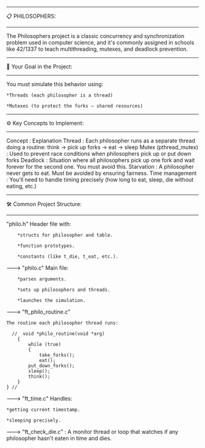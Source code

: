 _______________________________________________
📋 PHILOSOPHERS:
_______________________________________________

The Philosophers project is a classic concurrency and synchronization problem used in computer science, and it's commonly assigned in schools like 42/1337 to teach multithreading, mutexes, and deadlock prevention.

_______________________________________________
🔧 Your Goal in the Project:
_______________________________________________

You must simulate this behavior using:

    *Threads (each philosopher is a thread)

    *Mutexes (to protect the forks — shared resources)

_______________________________________________
⚙️ Key Concepts to Implement:
_______________________________________________

Concept :        Explanation
Thread :        Each philosopher runs as a separate thread doing a routine: think → pick up forks → eat → sleep
Mutex (pthread_mutex) :        Used to prevent race conditions when philosophers pick up or put down forks
Deadlock :        Situation where all philosophers pick up one fork and wait forever for the second one. You must avoid this.
Starvation :        A philosopher never gets to eat. Must be avoided by ensuring fairness.
Time management :        You'll need to handle timing precisely (how long to eat, sleep, die without eating, etc.)

_______________________________________________
🛠️ Common Project Structure:
_______________________________________________

"philo.h"
   Header file with:

        *structs for philosopher and table.

        *function prototypes.

        *constants (like t_die, t_eat, etc.).

--->	"philo.c"
   		Main file:

        *parses arguments.

        *sets up philosophers and threads.

        *launches the simulation.

--->	"ft_philo_routine.c"

	The routine each philosopher thread runs:

      //  void *philo_routine(void *arg)
        {
	        while (true)
	        {
		        take_forks();
		        eat();
			put_down_forks();
			sleep();
			think();
		}
	} //

--->	"ft_time.c"
   		Handles:

	*getting current timestamp.

	*sleeping precisely.

 ---> "ft_check_die.c" :
	A monitor thread or loop that watches if any philosopher hasn't eaten in time and dies.
